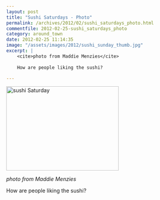 ```yaml
---
layout: post
title: "Sushi Saturdays - Photo"
permalink: /archives/2012/02/sushi_saturdays_photo.html
commentfile: 2012-02-25-sushi_saturdays_photo
category: around_town
date: 2012-02-25 11:14:35
image: "/assets/images/2012/sushi_sunday_thumb.jpg"
excerpt: |
    <cite>photo from Maddie Menzies</cite>
    
    How are people liking the sushi?

---
```


<a href="/assets/images/2012/sushi_sunday.jpg" title="See larger version of - sushi Saturday"><img src="/assets/images/2012/sushi_sunday_thumb.jpg" width="300" height="225" alt="sushi Saturday" class="photo center" /></a>

<cite>photo from Maddie Menzies</cite>

How are people liking the sushi?
